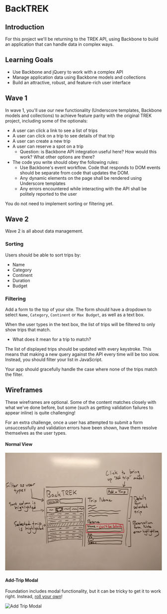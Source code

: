 # BackTREK

## Introduction

For this project we'll be returning to the TREK API, using Backbone to build an application that can handle data in complex ways.

## Learning Goals

- Use Backbone and jQuery to work with a complex API
- Manage application data using Backbone models and collections
- Build an attractive, robust, and feature-rich user interface

## Wave 1

In wave 1, you'll use our new functionality (Underscore templates, Backbone models and collections) to achieve feature parity with the original TREK project, including some of the optionals:

- A user can click a link to see a list of trips
- A user can click on a trip to see details of that trip
- A user can create a new trip
- A user can reserve a spot on a trip
  - Question: is Backbone API integration useful here? How would this work? What other options are there?
- The code you write should obey the following rules:
  - Use Backbone's event workflow. Code that responds to DOM events should be separate from code that updates the DOM.
  - Any dynamic elements on the page shall be rendered using Underscore templates
  - Any errors encountered while interacting with the API shall be politely reported to the user

You do not need to implement sorting or filtering yet.

## Wave 2

Wave 2 is all about data management.

### Sorting

Users should be able to sort trips by:
- Name
- Category
- Continent
- Duration
- Budget

### Filtering

Add a form to the top of your site. The form should have a dropdown to select `Name`, `Category`, `Continent` or `Max Budget`, as well as a text box.

When the user types in the text box, the list of trips will be filtered to only show trips that match.
- What does it mean for a trip to match?

The list of displayed trips should be updated with every keystroke. This means that making a new query against the API every time will be too slow. Instead, you should filter your list in JavaScript.

Your app should gracefully handle the case where none of the trips match the filter.

## Wireframes

These wireframes are optional. Some of the content matches closely with what we've done before, but some (such as getting validation failures to appear inline) is quite challenging!

For an extra challenge, once a user has attempted to submit a form unsuccessfully and validation errors have been shown, have them resolve themselves as the user types.

#### Normal View

![Normal View](images/wireframe.jpg)

#### Add-Trip Modal

Foundation includes modal functionality, but it can be tricky to get it to work right. Instead, [roll your own](https://www.w3schools.com/howto/howto_css_modals.asp)!

![Add Trip Modal](images/wireframe-modal.png)
